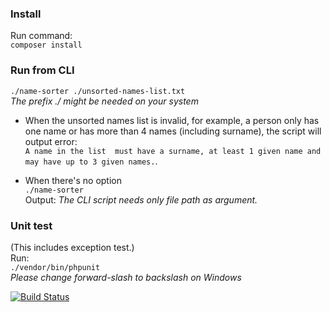### Install
Run command:  
`composer install`
### Run from CLI
`./name-sorter ./unsorted-names-list.txt`  
*The prefix ./ might be needed on your system*

* When the unsorted names list is invalid, for example, a person only has one name or has more than 4 names (including surname), the script will output error:  
`A name in the list  must have a surname, at least 1 given name and may have up to 3 given names.`.  
  
* When there's no option  
  `./name-sorter`  
  Output: *The CLI script needs only file path as argument.*
  
### Unit test
(This includes exception test.)  
Run:  
`./vendor/bin/phpunit`  
*Please change forward-slash to backslash on Windows*

[![Build Status](https://travis-ci.com/davidon/sort-names.svg?branch=master)](https://travis-ci.com/davidon/sort-names)
